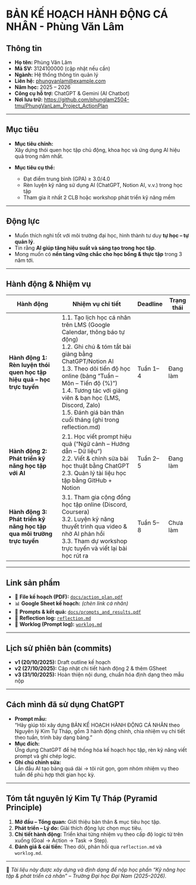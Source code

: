 # BẢN KẾ HOẠCH HÀNH ĐỘNG CÁ NHÂN - Phùng Văn Lâm

## Thông tin
- **Họ tên:** Phùng Văn Lâm  
- **Mã SV:** 3124100000 (cập nhật nếu cần)  
- **Ngành:** Hệ thống thông tin quản lý  
- **Liên hệ:** phungvanlam@example.com  
- **Năm học:** 2025 – 2026  
- **Công cụ hỗ trợ:** ChatGPT & Gemini (AI Chatbot)  
- **Nơi lưu trữ:** https://github.com/phunglam2504-tmu/PhungVanLam_Project_ActionPlan

---

## Mục tiêu
- **Mục tiêu chính:**  
  Xây dựng thói quen học tập chủ động, khoa học và ứng dụng AI hiệu quả trong năm nhất.  

- **Mục tiêu cụ thể:**  
  - Đạt điểm trung bình (GPA) ≥ 3.0/4.0  
  - Rèn luyện kỹ năng sử dụng AI (ChatGPT, Notion AI, v.v.) trong học tập  
  - Tham gia ít nhất 2 CLB hoặc workshop phát triển kỹ năng mềm  

---

## Động lực
- Muốn thích nghi tốt với môi trường đại học, hình thành tư duy **tự học – tự quản lý**.  
- Tin rằng **AI giúp tăng hiệu suất và sáng tạo trong học tập**.  
- Mong muốn có **nền tảng vững chắc cho học bổng & thực tập** trong 3 năm tới.  

---

## Hành động & Nhiệm vụ

| Hành động | Nhiệm vụ chi tiết | Deadline | Trạng thái |
|------------|------------------|-----------|-------------|
| **Hành động 1: Rèn luyện thói quen học tập hiệu quả – học trực tuyến** | 1.1. Tạo lịch học cá nhân trên LMS (Google Calendar, thông báo tự động)<br>1.2. Ghi chú & tóm tắt bài giảng bằng ChatGPT/Notion AI<br>1.3. Theo dõi tiến độ học online (bảng “Tuần – Môn – Tiến độ (%)”)<br>1.4. Tương tác với giảng viên & bạn học (LMS, Discord, Zalo)<br>1.5. Đánh giá bản thân cuối tháng (ghi trong reflection.md) | Tuần 1–4 | Đang làm |
| **Hành động 2: Phát triển kỹ năng học tập với AI** | 2.1. Học viết prompt hiệu quả (“Ngữ cảnh – Hướng dẫn – Dữ liệu”)<br>2.2. Viết & chỉnh sửa bài học thuật bằng ChatGPT<br>2.3. Quản lý tài liệu học tập bằng GitHub + Notion | Tuần 2–5 | Đang làm |
| **Hành động 3: Phát triển kỹ năng học tập qua môi trường trực tuyến** | 3.1. Tham gia cộng đồng học tập online (Discord, Coursera)<br>3.2. Luyện kỹ năng thuyết trình qua video & nhờ AI phản hồi<br>3.3. Tham dự workshop trực tuyến và viết lại bài học rút ra | Tuần 5–8 | Chưa làm |

---

## Link sản phẩm
- 📄 **File kế hoạch (PDF):** [`docs/action_plan.pdf`](docs/action_plan.pdf)  
- 📊 **Google Sheet kế hoạch:** *(chèn link cá nhân)*  
- 🤖 **Prompts & kết quả:** [`docs/prompts_and_results.pdf`](docs/prompts_and_results.pdf)  
- 🧠 **Reflection log:** [`reflection.md`](reflection.md)  
- 💬 **Worklog (Prompt log):** [`worklog.md`](worklog.md)  

---

## Lịch sử phiên bản (commits)
- **v1 (20/10/2025):** Draft outline kế hoạch  
- **v2 (27/10/2025):** Cập nhật chi tiết hành động 2 & thêm GSheet  
- **v3 (31/10/2025):** Hoàn thiện nội dung, chuẩn hóa định dạng theo mẫu nộp  

---

## Cách mình đã sử dụng ChatGPT
- **Prompt mẫu:**  
  “Hãy giúp tôi xây dựng BẢN KẾ HOẠCH HÀNH ĐỘNG CÁ NHÂN theo Nguyên lý Kim Tự Tháp, gồm 3 hành động chính, chia nhiệm vụ chi tiết theo tuần, trình bày dạng bảng.”  
- **Mục đích:**  
  Ứng dụng ChatGPT để hệ thống hóa kế hoạch học tập, rèn kỹ năng viết prompt và ghi chép logic.  
- **Ghi chú chỉnh sửa:**  
  Lần đầu AI tạo bảng quá dài → tôi rút gọn, gom nhóm nhiệm vụ theo tuần để phù hợp thời gian học kỳ.  

---

## Tóm tắt nguyên lý Kim Tự Tháp (Pyramid Principle)
1. **Mở đầu – Tổng quan:** Giới thiệu bản thân & mục tiêu học tập.  
2. **Phát triển – Lý do:** Giải thích động lực chọn mục tiêu.  
3. **Chi tiết hành động:** Triển khai từng nhiệm vụ theo cấp độ logic từ trên xuống (Goal → Action → Task → Step).  
4. **Đánh giá & cải tiến:** Theo dõi, phản hồi qua `reflection.md` và `worklog.md`.  

---

📌 *Tài liệu này được xây dựng và định dạng để nộp học phần “Kỹ năng học tập & phát triển cá nhân” – Trường Đại học Đại Nam (2025–2026).*
